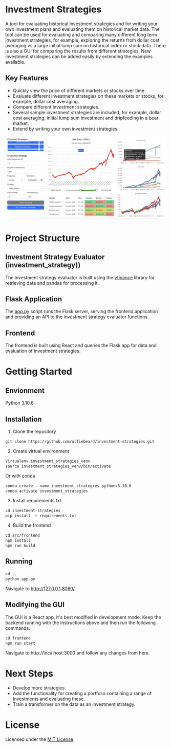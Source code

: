 # Investment Strategies
A tool for evaluating historical investment strategies and for writing your own investment plans and evaluating them on historical market data. The tool can be used for evaluating and comparing many different long term investment strategies, for example, exploring the returns from dollar cost averaging vs a large initial lump sum on historical index or stock data. There is also a GUI for comparing the results from different strategies. New investment strategies can be added easily by extending the examples available.

## Key Features
* Quickly view the price of different markets or stocks over time.
* Evaluate different investment strategies on these markets or stocks, for example, dollar cost averaging.
* Compare different investment strategies.
* Several sample investment strategies are included, for example, dollar cost averaging, initial lump sum investment and dripfeeding in a bear market.
* Extend by writing your own investment strategies.

![Screenshot of application](app_screenshot.png?raw=true "Investment Strategies")

# Project Structure

## Investment Strategy Evaluator (investment_strategy))
The investment strategy evaluator is built using the [yfinance](https://github.com/ranaroussi/yfinance) library for retrieving data and pandas for processing it.

## Flask Application
The [app.py](app.py) script runs the Flask server, serving the frontend application and providing an API to the investment strategy evaluator functions.

## Frontend
The frontend is built using React and queries the Flask app for data and evaluation of investment strategies.

# Getting Started

## Envionment
Python 3.10.6

## Installation
1. Clone the repository
```
git clone https://github.com/alfiebeard/investment-strategies.git
```
2. Create virtual environment
```
virtualenv investment_strategies_venv
source investment_strategies_venv/bin/activate
```
Or with conda
```
conda create --name investment_strategies python=3.10.6
conda activate investment_strategies
```
3. Install requirements.txt
```
cd investment-strategies
pip install -r requirements.txt
```

4. Build the frontend
```
cd src/frontend
npm install
npm run build
```

## Running
```
cd ..
python app.py
```
Navigate to http://127.0.0.1:8080/

## Modifying the GUI
The GUI is a React app, it's best modified in development mode. Keep the backend running with the instructions above and then run the following commands.
```
cd frontend
npm run start
```
Navigate to http://localhost:3000 and follow any changes from here.

# Next Steps
* Develop more strategies.
* Add the functionality for creating a portfolio containing a range of investments and evaluating these.
* Train a transformer on the data as an investment strategy.

# License
Licensed under the [MIT License](LICENSE.md).